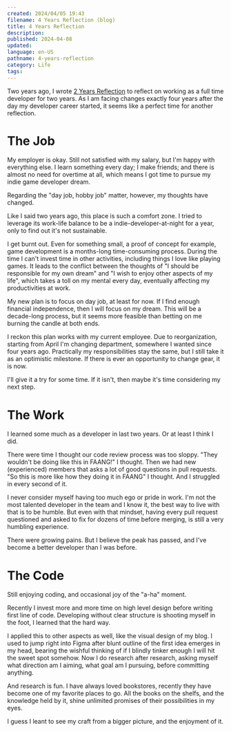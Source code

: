 ```yaml
---
created: 2024/04/05 19:43
filename: 4 Years Reflection (blog)
title: 4 Years Reflection
description: 
published: 2024-04-08
updated: 
language: en-US
pathname: 4-years-reflection
category: Life
tags:
---
```

Two years ago, I wrote [2 Years Reflection](https://asukachikaru.com/blog/2-years-reflection) to reflect on working as a full time developer for two years. As I am facing changes exactly four years after the day my developer career started, it seems like a perfect time for another reflection.
# The Job
My employer is okay. Still not satisfied with my salary, but I'm happy with everything else. I learn something every day; I make friends; and there is almost no need for overtime at all, which means I got time to pursue my indie game developer dream.

Regarding the "day job, hobby job" matter, however, my thoughts have changed.

Like I said two years ago, this place is such a comfort zone. I tried to leverage its work-life balance to be a indie-developer-at-night for a year, only to find out it's not sustainable.

I get burnt out. Even for something small, a proof of concept for example, game development is a months-long time-consuming process. During the time I can't invest time in other activities, including things I love like playing games. It leads to the conflict between the thoughts of "I should be responsible for my own dream" and "I wish to enjoy other aspects of my life", which takes a toll on my mental every day, eventually affecting my productivities at work.

My new plan is to focus on day job, at least for now. If I find enough financial independence, then I will focus on my dream. This will be a decade-long process, but it seems more feasible than betting on me burning the candle at both ends.

I reckon this plan works with my current employee. Due to reorganization, starting from April I'm changing department, somewhere I wanted since four years ago. Practically my responsibilities stay the same, but I still take it as an optimistic milestone. If there is ever an opportunity to change gear, it is now.

I'll give it a try for some time. If it isn't, then maybe it's time considering my next step.
# The Work
I learned some much as a developer in last two years. Or at least I think I did.

There were time I thought our code review process was too sloppy. "They wouldn't be doing like this in FAANG!" I thought. Then we had new (experienced) members that asks a lot of good questions in pull requests. "So this is more like how they doing it in FAANG" I thought. And I struggled in every second of it.

I never consider myself having too much ego or pride in work. I'm not the most talented developer in the team and I know it, the best way to live with that is to be humble. But even with that mindset, having every pull request questioned and asked to fix for dozens of time before merging, is still a very humbling experience.

There were growing pains. But I believe the peak has passed, and I've become a better developer than I was before.
# The Code
Still enjoying coding, and occasional joy of the "a-ha" moment.

Recently I invest more and more time on high level design before writing first line of code. Developing without clear structure is shooting myself in the foot, I learned that the hard way.

I applied this to other aspects as well, like the visual design of my blog. I used to jump right into Figma after blunt outline of the first idea emerges in my head, bearing the wishful thinking of if I blindly tinker enough I will hit the sweet spot somehow. Now I do research after research, asking myself what direction am I aiming, what goal am I pursuing, before committing anything.

And research is fun. I have always loved bookstores, recently they have become one of my favorite places to go. All the books on the shelfs, and the knowledge held by it, shine unlimited promises of their possibilities in my eyes.

I guess I leant to see my craft from a bigger picture, and the enjoyment of it.
